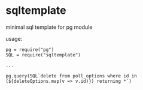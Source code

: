 # sqltemplate

minimal sql template for pg module



usage:
```
pg = require("pg")
SQL = require("sqltemplate")

...

pg.query(SQL`delete from poll_options where id in (${deleteOptions.map(v => v.id)}) returning *`)

```